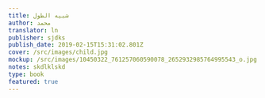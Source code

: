 ```yaml
---
title: شبيه الطول
author: محمد
translator: ln
publisher: sjdks
publish_date: 2019-02-15T15:31:02.801Z
cover: /src/images/child.jpg
mockup: /src/images/10450322_761257060590078_2652932985764995543_o.jpg
notes: skdlklskd
type: book
featured: true
---
```


